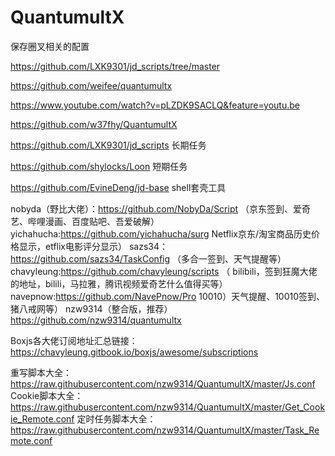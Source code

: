 # QuantumultX

保存圈叉相关的配置


https://github.com/LXK9301/jd_scripts/tree/master

https://github.com/weifee/quantumultx

https://www.youtube.com/watch?v=pLZDK9SACLQ&feature=youtu.be

https://github.com/w37fhy/QuantumultX

https://github.com/LXK9301/jd_scripts  长期任务

https://github.com/shylocks/Loon  短期任务

https://github.com/EvineDeng/jd-base  shell套壳工具


nobyda（野比大佬）：https://github.com/NobyDa/Script （京东签到、爱奇艺、哔哩漫画、百度贴吧、吾爱破解）
yichahucha:https://github.com/yichahucha/surg Netflix京东/淘宝商品历史价格显示，etflix电影评分显示）
sazs34：https://github.com/sazs34/TaskConfig （多合一签到、天气提醒等）
chavyleung:https://github.com/chavyleung/scripts （ bilibili，签到狂魔大佬的地址，bilili，马拉雅，腾讯视频爱奇艺什么值得买等）
navepnow:https://github.com/NavePnow/Pro 10010）天气提醒、10010签到、猪八戒网等）
nzw9314（整合版，推荐）https://github.com/nzw9314/quantumultx


Boxjs各大佬订阅地址汇总链接：https://chavyleung.gitbook.io/boxjs/awesome/subscriptions



重写脚本大全：https://raw.githubusercontent.com/nzw9314/QuantumultX/master/Js.conf
Cookie脚本大全：https://raw.githubusercontent.com/nzw9314/QuantumultX/master/Get_Cookie_Remote.conf
定时任务脚本大全：https://raw.githubusercontent.com/nzw9314/QuantumultX/master/Task_Remote.conf
